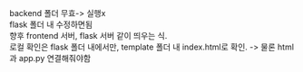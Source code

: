 backend 폴더 무효-> 실행x <br>
flask 폴더 내 수정하면됨<br>
향후 frontend 서버, flask 서버 같이 띄우는 식.<br>
로컬 확인은 flask 폴더 내에서만, template 폴더 내 index.html로 확인. -> 물론 html과 app.py 연결해줘야함
